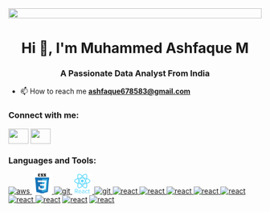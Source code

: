 
<img align="" src="https://t4.ftcdn.net/jpg/04/35/31/47/360_F_435314769_TXsKQ6aQfoHMZJfGcXtaXhyoY7iHK3ld.jpg" height="30%" width="100%" />

<h1 align="center">Hi 👋, I'm Muhammed Ashfaque M</h1>
<h3 align="center">A Passionate Data Analyst From India</h3>


- 📫 How to reach me **ashfaque678583@gmail.com**


<h3 align="left">Connect with me:</h3>
<p align="left">
<a href="https://www.linkedin.com/in/muhammed-ashfaque-m-019538246/" target="blank"><img align="center" src="https://raw.githubusercontent.com/rahuldkjain/github-profile-readme-generator/master/src/images/icons/Social/linked-in-alt.svg" alt="" height="30" width="40" /></a>
<a href="https://www.instagram.com/_a_shfaq_/?hl=en" target="blank"><img align="center" src="https://cdn-icons-png.freepik.com/256/1419/1419499.png?semt=ais_hybrid" alt="" height="30" width="40" /></a>


</p>


</p>




<h3 align="left">Languages and Tools:</h3>
<p align="left"><a href="https://www.w3schools.com/python/" target="_blank" rel="noreferrer"> <img src="https://cdn.iconscout.com/icon/premium/png-256-thumb/python-4296046-3563381.png?f=webp&w=256" alt="aws" width="40" height="40"/> </a>
<a href="https://www.w3schools.com/css/" target="_blank" rel="noreferrer"> <img src="https://raw.githubusercontent.com/devicons/devicon/master/icons/css3/css3-original-wordmark.svg" alt="css3" width="40" height="40"/> </a>
<a href="https://git-scm.com/" target="_blank" rel="noreferrer"> <img src="https://www.vectorlogo.zone/logos/git-scm/git-scm-icon.svg" alt="git" width="40" height="40"/>
<a href="https://reactjs.org/" target="_blank" rel="noreferrer"> <img src="https://raw.githubusercontent.com/devicons/devicon/master/icons/react/react-original-wordmark.svg" alt="react" width="40" height="40"/</a>
<a href="https://www.w3schools.com/c/c_intro.php" target="_blank" rel="noreferrer"> <img src="https://cdn.iconscout.com/icon/free/png-256/free-c-logo-icon-download-in-svg-png-gif-file-formats--programming-langugae-language-pack-logos-icons-1175247.png" alt="git" width="40" height="40"/>
<a href="https://commons.wikimedia.org/wiki/File:Microsoft_Office_Excel_(2019%E2%80%93present).svg" target="_blank" rel="noreferrer"> <img src="https://cdn.iconscout.com/icon/premium/png-256-thumb/microsoft-excel-11796924-9632935.png?f=webp&w=256" alt="react" width="40" height="40"/</a>
<a href="https://learn.microsoft.com/en-us/power-query/power-query-what-is-power-query" target="_blank" rel="noreferrer"> <img src="https://images.squarespace-cdn.com/content/v1/55314942e4b0fc1dd672a975/1531185837186-3171YDS3EBXYJZUMRFUQ/Power+Query+Icon.png" alt="react" width="40" height="40"/</a>
<a href="https://numpy.org/" target="_blank" rel="noreferrer"> <img src="https://avatars.githubusercontent.com/u/288276?v=4" alt="react" width="40" height="40"/</a>
<a href="https://matplotlib.org/" target="_blank" rel="noreferrer"> <img src="https://pydata.org/wp-content/uploads/2016/07/matplotlib-logo-300.png" alt="react" width="40" height="40"/</a>
<a href="https://seaborn.pydata.org/" target="_blank" rel="noreferrer"> <img src="https://seeklogo.com/images/S/seaborn-logo-244EB2DEC5-seeklogo.com.png" alt="react" width="40" height="40"/</a>
<a href="https://pandas.pydata.org/docs/reference/api/pandas.DataFrame.html" target="_blank" rel="noreferrer"> <img src="https://encrypted-tbn0.gstatic.com/images?q=tbn:ANd9GcQzA_fpifNpb0tJtjQg0MK7q2sw78VXLhTW1w&s" alt="react" width="40" height="40"/</a>
<a href="https://www.investopedia.com/terms/d/data-analytics.asp" target="_blank" rel="noreferrer"> <img src="https://cdn-icons-png.freepik.com/512/10682/10682819.png" alt="react" width="40" height="40"/></a>
<a href="https://www.postgresql.org/docs/current/app-psql.html" target="_blank" rel="noreferrer"> <img src="https://static-00.iconduck.com/assets.00/database-postgres-icon-1954x2048-7fckw24v.png" alt="react" width="40" height="40"/></a>
<a href="https://learn.microsoft.com/en-us/power-platform/guidance/icons" target="_blank" rel="noreferrer"> <img src="https://cdn3d.iconscout.com/3d/premium/thumb/microsoft-power-bi-3d-icon-download-in-png-blend-fbx-gltf-file-formats--logo-analytics-data-visualization-office-pack-appliances-icons-8500319.png?f=webp" alt="react" width="40" height="40"/></a>

 
 </p>



